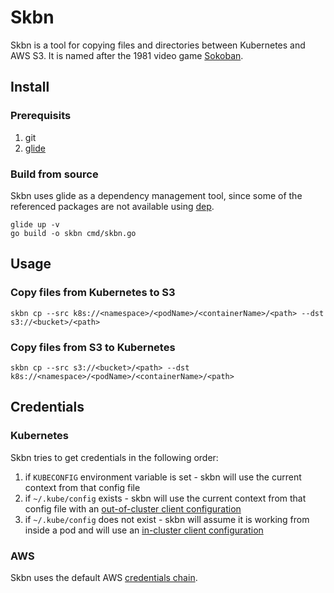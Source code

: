 # Skbn

Skbn is a tool for copying files and directories between Kubernetes and AWS S3. It is named after the 1981 video game [Sokoban](https://en.wikipedia.org/wiki/Sokoban).

## Install

### Prerequisits

1. git
2. [glide](https://github.com/Masterminds/glide)

### Build from source

Skbn uses glide as a dependency management tool, since some of the referenced packages are not available using [dep](https://github.com/golang/dep).

```
glide up -v
go build -o skbn cmd/skbn.go
```

## Usage

### Copy files from Kubernetes to S3
```
skbn cp --src k8s://<namespace>/<podName>/<containerName>/<path> --dst s3://<bucket>/<path>
```

### Copy files from S3 to Kubernetes
```
skbn cp --src s3://<bucket>/<path> --dst k8s://<namespace>/<podName>/<containerName>/<path>
```

## Credentials

### Kubernetes
Skbn tries to get credentials in the following order:
1. if `KUBECONFIG` environment variable is set - skbn will use the current context from that config file
2. if `~/.kube/config` exists - skbn will use the current context from that config file with an [out-of-cluster client configuration](https://github.com/kubernetes/client-go/tree/master/examples/out-of-cluster-client-configuration)
3. if `~/.kube/config` does not exist - skbn will assume it is working from inside a pod and will use an [in-cluster client configuration](https://github.com/kubernetes/client-go/tree/master/examples/in-cluster-client-configuration)

### AWS
Skbn uses the default AWS [credentials chain](https://docs.aws.amazon.com/sdk-for-go/v1/developer-guide/configuring-sdk.html).